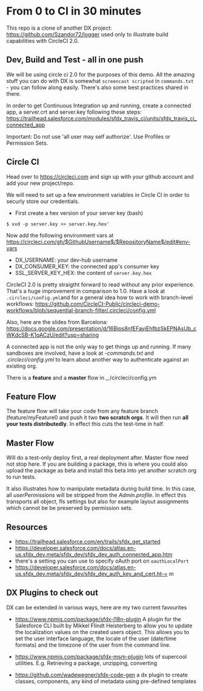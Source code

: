 # From 0 to CI in 30 minutes

This repo is a clone of another DX project: https://github.com/Szandor72/logger used only to illustrate build capabilities with CircleCI 2.0. 

## Dev, Build and Test - all in one push
We will be using circle ci 2.0 for the purposes of this demo. All the amazing stuff you can do with DX is somewhat `screencast scripted` in `commands.txt` - you can follow along easily. There's also some best practices shared in there.

In order to get Continuous Integration up and running, create a connected app, a server.crt and server.key following these steps: https://trailhead.salesforce.com/modules/sfdx_travis_ci/units/sfdx_travis_ci_connected_app

Important: Do not use 'all user may self authorize'. Use Profiles or Permission Sets. 

## Circle CI 

Head over to https://circleci.com and sign up with your github account and add your new project/repo.

We will need to set up a few environment variables in Circle CI in order to securly store our credentials.

- First create a hex version of your server key (bash)
```
$ xxd -p server.key >> server.key.hex'
```

Now add the following environment vars at
 https://circleci.com/gh/$GithubUsername$/$RepositoryName$/edit#env-vars 

- DX_USERNAME: your dev-hub username
- DX_CONSUMER_KEY: the connected app's consumer key
- SSL_SERVER_KEY_HEX: the content of `server.key.hex`

CircleCI 2.0 is pretty straigtht forward to read without any prior experience. That's a huge improvement in comparison to 1.0. Have a look at `.circleci/config.yml`and for a general idea how to work with branch-level workflows: https://github.com/CircleCI-Public/circleci-demo-workflows/blob/sequential-branch-filter/.circleci/config.yml

Also, here are the slides from Barcelona: https://docs.google.com/presentation/d/16Bips8nfEFayiEhfbzSkEPNAsUb_cWKdcSB-K1qACzU/edit?usp=sharing

A connected app is not the only way to get things up and running. If many sandboxes are involved, have a look at _-commands.txt_ and _.circleci/config.yml_ to learn about another way to authenticate against an existing org.

There is a __feature__ and a __master__ flow in _./circleci/config.ym
## Feature Flow

The feature flow will take your code from any feature branch (feature/myFeature0 and push it two __two scratch orgs__. It will then run __all your tests distributedly__. In effect this cuts the test-time in half. 

## Master Flow

Will do a test-only deploy first, a real deployment after. Master flow need not stop here. If you are building a package, this is where you could also upload the package as beta and install this beta into yet another scratch org to run tests. 

It also illustrates how to manipulate metadata during build time. In this case, all _userPermissions_ will be stripped from the _Admin.profile_. In effect this transports all object, fls settings but also for example layout assignments which cannot be be preserved by permission sets.

## Resources
- https://trailhead.salesforce.com/en/trails/sfdx_get_started
- https://developer.salesforce.com/docs/atlas.en-us.sfdx_dev.meta/sfdx_dev/sfdx_dev_auth_connected_app.htm
- there's a setting you can use to specify oAuth port on `oauthLocalPort`
- https://developer.salesforce.com/docs/atlas.en-us.sfdx_dev.meta/sfdx_dev/sfdx_dev_auth_key_and_cert.ht-= m

## DX Plugins to check out
DX can be extended in various ways, here are my two current favourites

- https://www.npmjs.com/package/sfdx-l18n-plugin
A plugin for the Salesforce CLI built by Mikkel Flindt Heisterberg to allow you to update the localization values on the created users object. This allows you to set the user interface language, the locale of the user (date/time formats) and the timezone of the user from the command line.

- https://www.npmjs.com/package/sfdx-msm-plugin
lots of supercool utilities. E.g. Retrieving a package, unzipping, converting

- https://github.com/wadewegner/sfdx-code-gen
a dx plugin to create classes, components, any kind of metadata using pre-defined templates 
